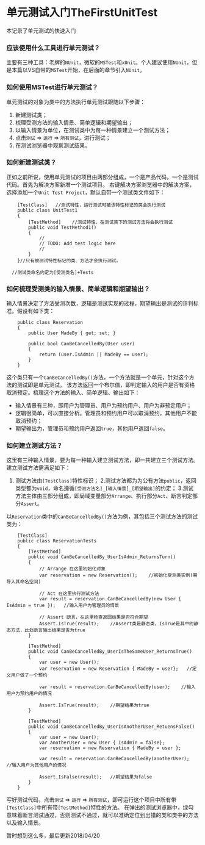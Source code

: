 # 单元测试入门TheFirstUnitTest
本记录了单元测试的快速入门

### 应该使用什么工具进行单元测试？
主要有三种工具：老牌的`NUnit`，微软的`MSTest`和`xUnit`。个人建议使用`NUnit`，但是本篇以VS自带的`MSTest`开始，在后面的章节引入`NUnit`。

### 如何使用MSTest进行单元测试？
单元测试的对象为类中的方法执行单元测试跟随以下步骤：
1. 新建测试类；
2. 梳理受测方法的输入情景、简单逻辑和期望输出；
3. 以输入情景为单位，在测试类中为每一种情景建立一个测试方法；
4. 点击`测试` => `运行` => `所有测试`，进行测试；
5. 在测试浏览器中观察测试结果。

### 如何新建测试类？
正如之前所说，使用单元测试的项目由两部分组成，一个是产品代码，一个是测试代码。首先为解决方案新增一个测试项目。
右键解决方案浏览器中的解决方案，选择添加一个`Unit Test Project`，默认自带一个测试类文件如下：

```
    [TestClass]   //测试特性，运行测试时被该特性标记的类会执行测试
    public class UnitTest1
    {
        [TestMethod]    //测试特性，在测试类下的测试方法将会执行测试
        public void TestMethod1()
        {
            //
            // TODO: Add test logic here
            //
        }
    }//只有被测试特性标记的类、方法才会执行测试。

  //测试类命名约定为[受测类名]+Tests
```

### 如何梳理受测类的输入情景、简单逻辑和期望输出？
输入情景决定了方法受测次数，逻辑是测试实现的过程，期望输出是测试的评判标准。假设有如下类：

```
    public class Reservation
    {
        public User MadeBy { get; set; }

        public bool CanBeCancelledBy(User user)
        {
            return (user.IsAdmin || MadeBy == user);
        }
    }
```

这个类只有一个`CanBeCancelledBy()`方法，一个方法就是一个单元，针对这个方法的测试即是单元测试。
该方法返回一个布尔值，即判定输入的用户是否有资格取消预定。梳理这个方法的输入、简单逻辑、输出如下：
* 输入情景有三种，即用户为管理员、用户为预约用户、用户为非预定用户；
* 逻辑很简单，可以直接分析。管理员和预约用户可以取消预约，其他用户不能取消预约；
* 期望输出为，管理员和预约用户返回`true`，其他用户返回`false`。

### 如何建立测试方法？
这里有三种输入情景，要为每一种输入建立测试方法，即一共建立三个测试方法。建立测试方法需满足如下：
1. 测试方法由`[TestClass]`特性标识；
2.测试方法都为为公有方法`public`，返回类型都为`void`，命名遵循`[受测方法名]_[输入情景]_[期望输出]`的约定；
3.测试方法主体由三部分组成，即局域变量部分`Arrange`、执行部分`Act`、断言判定部分`Assert`。

以`Reservation`类中的`CanBeCancelledBy()`方法为例，其包括三个测试方法的测试类为：

```
    [TestClass]
    public class ReservationTests
    {
        [TestMethod]
        public void CanBeCancelledBy_UserIsAdmin_ReturnsTurn()
        {
            // Arrange 在这里初始化对象
            var reservation = new Reservation();    //初始化受测类实例(需导入其命名空间)

            // Act 在这里执行测试方法
            var result = reservation.CanBeCancelledBy(new User { IsAdmin = true });   //输入用户为管理员的情景

            // Assert 断言，在这里检查返回结果是否符合期望
            Assert.IsTrue(result);    //Assert类是静态类，IsTrue是其中的静态方法，此处断言输出结果是否为true
        }

        [TestMethod]
        public void CanBeCancelledBy_UserIsTheSameUser_ReturnsTrue()
        {
            var user = new User();
            var reservation = new Reservation { MadeBy = user};   //定义用户做了一个预约

            var result = reservation.CanBeCancelledBy(user);    //输入用户为预约用户的情况

            Assert.IsTrue(result);    //期望结果为true
        }

        [TestMethod]
        public void CanBeCancelledBy_UserIsAnotherUser_RetuensFalse()
        {
            var user = new User();
            var anotherUser = new User { IsAdmin = false};
            var reservation = new Reservation { MadeBy = user };

            var result = reservation.CanBeCancelledBy(anotherUser);   //输入用户为其他用户的情况

            Assert.IsFalse(result);   //期望结果为false
        }
    }
```

  写好测试代码，点击`测试` => `运行` => `所有测试`，即可运行这个项目中所有带`[TestClass]`中所有带`[TestMethod]`特性的方法。
  在弹出的测试浏览器中，绿勾意味着断言测试通过，否则测试不通过，就可以准确定位到出错的类和类中的方法以及输入情景。

暂时想到这么多，最后更新2018/04/20
